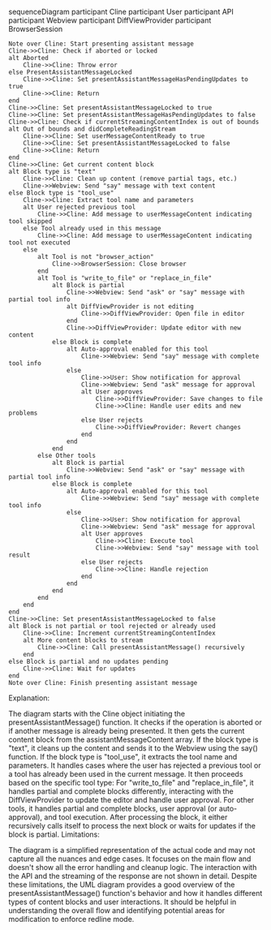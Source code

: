 sequenceDiagram
    participant Cline
    participant User
    participant API
    participant Webview
    participant DiffViewProvider
    participant BrowserSession

    Note over Cline: Start presenting assistant message
    Cline->>Cline: Check if aborted or locked
    alt Aborted
        Cline->>Cline: Throw error
    else PresentAssistantMessageLocked
        Cline->>Cline: Set presentAssistantMessageHasPendingUpdates to true
        Cline->>Cline: Return
    end
    Cline->>Cline: Set presentAssistantMessageLocked to true
    Cline->>Cline: Set presentAssistantMessageHasPendingUpdates to false
    Cline->>Cline: Check if currentStreamingContentIndex is out of bounds
    alt Out of bounds and didCompleteReadingStream
        Cline->>Cline: Set userMessageContentReady to true
        Cline->>Cline: Set presentAssistantMessageLocked to false
        Cline->>Cline: Return
    end
    Cline->>Cline: Get current content block
    alt Block type is "text"
        Cline->>Cline: Clean up content (remove partial tags, etc.)
        Cline->>Webview: Send "say" message with text content
    else Block type is "tool_use"
        Cline->>Cline: Extract tool name and parameters
        alt User rejected previous tool
            Cline->>Cline: Add message to userMessageContent indicating tool skipped
        else Tool already used in this message
            Cline->>Cline: Add message to userMessageContent indicating tool not executed
        else
            alt Tool is not "browser_action"
                Cline->>BrowserSession: Close browser
            end
            alt Tool is "write_to_file" or "replace_in_file"
                alt Block is partial
                    Cline->>Webview: Send "ask" or "say" message with partial tool info
                    alt DiffViewProvider is not editing
                        Cline->>DiffViewProvider: Open file in editor
                    end
                    Cline->>DiffViewProvider: Update editor with new content
                else Block is complete
                    alt Auto-approval enabled for this tool
                        Cline->>Webview: Send "say" message with complete tool info
                    else
                        Cline->>User: Show notification for approval
                        Cline->>Webview: Send "ask" message for approval
                        alt User approves
                            Cline->>DiffViewProvider: Save changes to file
                            Cline->>Cline: Handle user edits and new problems
                        else User rejects
                            Cline->>DiffViewProvider: Revert changes
                        end
                    end
                end
            else Other tools
                alt Block is partial
                    Cline->>Webview: Send "ask" or "say" message with partial tool info
                else Block is complete
                    alt Auto-approval enabled for this tool
                        Cline->>Webview: Send "say" message with complete tool info
                    else
                        Cline->>User: Show notification for approval
                        Cline->>Webview: Send "ask" message for approval
                        alt User approves
                            Cline->>Cline: Execute tool
                            Cline->>Webview: Send "say" message with tool result
                        else User rejects
                            Cline->>Cline: Handle rejection
                        end
                    end
                end
            end
        end
    end
    Cline->>Cline: Set presentAssistantMessageLocked to false
    alt Block is not partial or tool rejected or already used
        Cline->>Cline: Increment currentStreamingContentIndex
        alt More content blocks to stream
            Cline->>Cline: Call presentAssistantMessage() recursively
        end
    else Block is partial and no updates pending
        Cline->>Cline: Wait for updates
    end
    Note over Cline: Finish presenting assistant message
Explanation:

The diagram starts with the Cline object initiating the presentAssistantMessage() function.
It checks if the operation is aborted or if another message is already being presented.
It then gets the current content block from the assistantMessageContent array.
If the block type is "text", it cleans up the content and sends it to the Webview using the say() function.
If the block type is "tool_use", it extracts the tool name and parameters.
It handles cases where the user has rejected a previous tool or a tool has already been used in the current message.
It then proceeds based on the specific tool type:
For "write_to_file" and "replace_in_file", it handles partial and complete blocks differently, interacting with the DiffViewProvider to update the editor and handle user approval.
For other tools, it handles partial and complete blocks, user approval (or auto-approval), and tool execution.
After processing the block, it either recursively calls itself to process the next block or waits for updates if the block is partial.
Limitations:

The diagram is a simplified representation of the actual code and may not capture all the nuances and edge cases.
It focuses on the main flow and doesn't show all the error handling and cleanup logic.
The interaction with the API and the streaming of the response are not shown in detail.
Despite these limitations, the UML diagram provides a good overview of the presentAssistantMessage() function's behavior and how it handles different types of content blocks and user interactions. It should be helpful in understanding the overall flow and identifying potential areas for modification to enforce redline mode.

